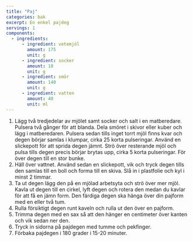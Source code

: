 ```yaml
---
title: "Paj"
categories: bak
excerpt: En enkel pajdeg
servings: 1
components:
  - ingredients:
      - ingredient: vetemjöl
        amount: 175
        unit: g
      - ingredient: socker
        amount: 10
        unit: g
      - ingredient: smör
        amount: 140
        unit: g
      - ingredient: vatten
        amount: 40
        unit: ml
---
```


1. Lägg två tredjedelar av mjölet samt socker och salt i en matberedare.
   Pulsera två gånger för att blanda. Dela smöret i skivor eller kuber och lägg i matberedaren.
   Pulsera sedan tills inget torrt mjöl finns kvar och degen börjar samlas i klumpar, cirka 25 korta pulseringar.
   Använd en slickepott för att sprida degen jämnt. Strö över resterande mjöl och pulsa tills degen precis börjar brytas upp, cirka 5 korta pulseringar. För över degen till en stor bunke.
2. Häll över vattnet. Använd sedan en slickepott, vik och tryck degen tills den samlas till en boll och forma till en skiva.
   Slå in i plastfolie och kyl i minst 2 timmar.
3. Ta ut degen lägg den på en mjölad arbetsyta och strö över mer mjöl.
   Kavla ut degen till en cirkel, lyft degen och rotera den medan du kavlar för att få en jämn form. Den färdiga degen ska hänga över din pajform med en eller två tum.
4. Rulla försiktigt degen runt kaveln och rulla ut den över en pajform.
5. Trimma degen med en sax så att den hänger en centimeter över kanten och vik sedan ner den.
6. Tryck in sidorna på pajdegen med tumme och pekfinger.
7. Förbaka pajdegen i 180 grader i 15-20 minuter.
